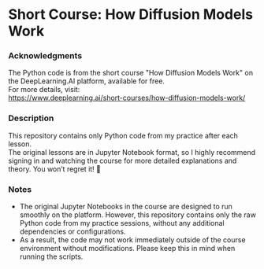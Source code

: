 # Short Course: How Diffusion Models Work

### Acknowledgments
The Python code is from the short course "How Diffusion Models Work" on the DeepLearning.AI platform, available for free.  
For more details, visit:  
<https://www.deeplearning.ai/short-courses/how-diffusion-models-work/>

### Description
This repository contains only Python code from my practice after each lesson.  
The original lessons are in Jupyter Notebook format, so I highly recommend signing in and watching the course for more detailed explanations and theory. You won’t regret it! 🙂

### Notes
- The original Jupyter Notebooks in the course are designed to run smoothly on the platform. However, this repository contains only the raw Python code from my practice sessions, without any additional dependencies or configurations.
- As a result, the code may not work immediately outside of the course environment without modifications. Please keep this in mind when running the scripts.

